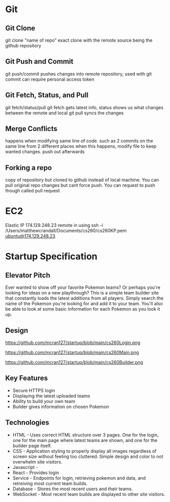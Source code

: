 # Git

## Git Clone
git clone "name of repo"
exact clone with the remote source being the github repository

## Git Push and Commit
git push/commit
pushes changes into remote repository, used with git commit
can require personal access token

## Git Fetch, Status, and Pull
git fetch/status/pull
git fetch gets latest info, status shows us what changes between the remote and local
git pull syncs the changes

## Merge Conflicts
happens when modifying same line of code. such as 2 commits on the same line from 2 different places
when this happens, modify file to keep wanted changes. push out afterwards

## Forking a repo
copy of repository but cloned to github instead of local machine. 
You can pull original repo changes but cant force push. You can request to push though called pull request


# EC2
Elastic IP 174.129.248.23
remote in using ssh -i /Users/matthewcrandall/Documents/cs260/cs260KP.pem ubuntu@174.129.248.23


# Startup Specification

## Elevator Pitch
Ever wanted to show off your favorite Pokemon teams? Or perhaps you're looking for ideas on a new playthrough? This is a simple team builder site that constantly loads the latest additions from all players. Simply search the name of the Pokemon you're looking for and add it to your team. You'll also be able to look at some basic information for each Pokemon as you look it up. 

## Design
https://github.com/mcran127/startup/blob/main/cs260Login.png

https://github.com/mcran127/startup/blob/main/cs260Main.png

https://github.com/mcran127/startup/blob/main/cs260Builder.png

## Key Features
- Secure HTTPS login
- Displaying the latest uploaded teams
- Ability to build your own team
- Builder gives information on chosen Pokemon

## Technologies

- HTML - Uses correct HTML structure over 3 pages. One for the login, one for the main page where latest teams are shown, and one for the builder page itself.
- CSS - Application styling to properly display all images regardless of screen size without feeling too cluttered. Simple design and color to not overwhelm site visitors.
- Javascript - 
- React - Provides login
- Service - Endpoints for login, retrieving pokemon and data, and retreiving most current team builds.
- Database - Stores the most recent users and their teams.
- WebSocket - Most recent team builds are displayed to other site visitors.